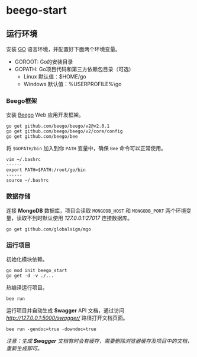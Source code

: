 # beego-start

## 运行环境

安装 [GO](https://golang.google.cn/) 语言环境，并配置好下面两个环境变量。

- GOROOT: Go的安装目录
- GOPATH: Go项目代码和第三方依赖包目录（可选）
  - Linux 默认值：$HOME/go
  - Windows 默认值：%USERPROFILE%\go

### Beego框架

安装 [Beego](https://beego.me/) Web 应用开发框架。

```shell
go get github.com/beego/beego/v2@v2.0.1
go get github.com/beego/beego/v2/core/config
go get github.com/beego/bee
```

将 `$GOPATH/bin` 加入到你 `PATH` 变量中，确保 `Bee` 命令可以正常使用。

```shell
vim ~/.bashrc
------
export PATH=$PATH:/root/go/bin
------
source ~/.bashrc
```

### 数据存储

连接 **MongoDB** 数据库，项目会读取 `MONGODB_HOST` 和 `MONGODB_PORT` 两个环境变量，读取不到时默认使用 *127.0.0.1:27017* 连接数据库。

```shell
go get github.com/globalsign/mgo
```

### 运行项目

初始化模块依赖。

```shell
go mod init beego_start
go get -d -v ./...
```

热编译运行项目。

```shell
bee run
```

运行项目并自动生成 **Swagger** API 文档，通过访问 *http://127.0.0.1:5000/swagger/* 路径打开文档页面。

```shell
bee run -gendoc=true -downdoc=true
```

*注意：生成 **Swagger** 文档有时会有缓存，需要删除浏览器缓存及项目中的文档，重新生成即可。*
